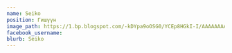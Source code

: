 ```yaml
---
name: Seiko
position: Гишүүн
image_path: https://1.bp.blogspot.com/-kDYpa9oOSG0/YCEp8HGkI-I/AAAAAAAAG6I/WEyRJtrJiEkf6D5Mi-zHf5BanypcHbYEgCLcBGAsYHQ/s320/seiko.jpg
facebook_username:
blurb: Seiko
---
```

